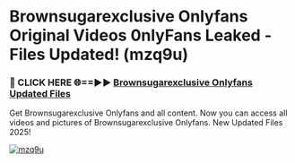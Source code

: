 # Brownsugarexclusive Onlyfans Original Videos 0nlyFans Leaked - Files Updated! (mzq9u)

<h3>🔴 CLICK HERE 🌐==►► <a href="https://best4dudes.click/HH4t6V" rel="nofollow">Brownsugarexclusive Onlyfans Updated Files</a></h3>

Get Brownsugarexclusive Onlyfans and all content. Now you can access all videos and pictures of Brownsugarexclusive Onlyfans. New Updated Files 2025!

[![mzq9u](https://github.com/user-attachments/assets/8c521d6e-e6e3-4a75-9320-d58ab9d79d5b)](https://best4dudes.click/HH4t6V)
